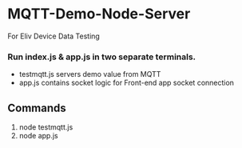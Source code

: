 # MQTT-Demo-Node-Server
For Eliv Device Data Testing

### Run index.js & app.js in two separate terminals.

- testmqtt.js servers demo value from MQTT
- app.js contains socket logic for Front-end app socket connection

## Commands

1. node testmqtt.js
2. node app.js

